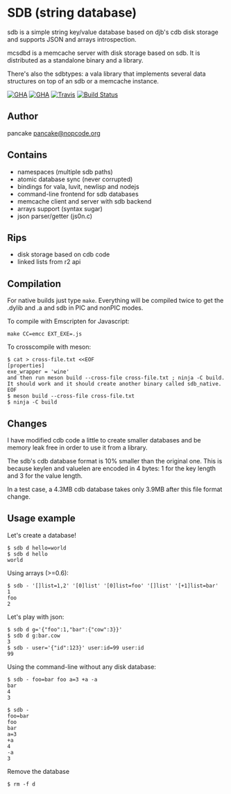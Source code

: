 SDB (string database)
=====================

sdb is a simple string key/value database based on djb's cdb
disk storage and supports JSON and arrays introspection.

mcsdbd is a memcache server with disk storage based on sdb.
It is distributed as a standalone binary and a library.

There's also the sdbtypes: a vala library that implements
several data structures on top of an sdb or a memcache instance.

[![GHA](https://github.com/radareorg/sdb/workflows/ci/badge.svg)](https://github.com/radareorg/sdb/actions?query=workflow%3Aci)
[![GHA](https://api.travis-ci.org/radareorg/sdb.svg)](https://travis-ci.org/radareorg/sdb)
[![Travis](https://api.travis-ci.org/radareorg/sdb.svg)](https://travis-ci.org/radareorg/sdb)
[![Build Status](https://scan.coverity.com/projects/1651/badge.svg)](https://scan.coverity.com/projects/1651)

Author
------
pancake <pancake@nopcode.org>

Contains
--------
* namespaces (multiple sdb paths)
* atomic database sync (never corrupted)
* bindings for vala, luvit, newlisp and nodejs
* command-line frontend for sdb databases
* memcache client and server with sdb backend
* arrays support (syntax sugar)
* json parser/getter (js0n.c)

Rips
----
* disk storage based on cdb code
* linked lists from r2 api

Compilation
-----------
For native builds just type `make`. Everything will be compiled twice to get the .dylib and .a and sdb in PIC and nonPIC modes.

To compile with Emscripten for Javascript:

	make CC=emcc EXT_EXE=.js

To crosscompile with meson:

```
$ cat > cross-file.txt <<EOF
[properties]
exe_wrapper = 'wine'
and then run meson build --cross-file cross-file.txt ; ninja -C build. It should work and it should create another binary called sdb_native.
EOF
$ meson build --cross-file cross-file.txt
$ ninja -C build
```

Changes
-------
I have modified cdb code a little to create smaller databases and
be memory leak free in order to use it from a library.

The sdb's cdb database format is 10% smaller than the original
one. This is because keylen and valuelen are encoded in 4 bytes:
1 for the key length and 3 for the value length.

In a test case, a 4.3MB cdb database takes only 3.9MB after this
file format change.

Usage example
-------------
Let's create a database!

	$ sdb d hello=world
	$ sdb d hello
	world

Using arrays (>=0.6):

	$ sdb - '[]list=1,2' '[0]list' '[0]list=foo' '[]list' '[+1]list=bar'
	1
	foo
	2

Let's play with json:

	$ sdb d g='{"foo":1,"bar":{"cow":3}}'
	$ sdb d g:bar.cow
	3
	$ sdb - user='{"id":123}' user:id=99 user:id
	99

Using the command-line without any disk database:

	$ sdb - foo=bar foo a=3 +a -a
	bar
	4
	3

	$ sdb -
	foo=bar
	foo
	bar
	a=3
	+a
	4
	-a
	3
	
Remove the database

	$ rm -f d
